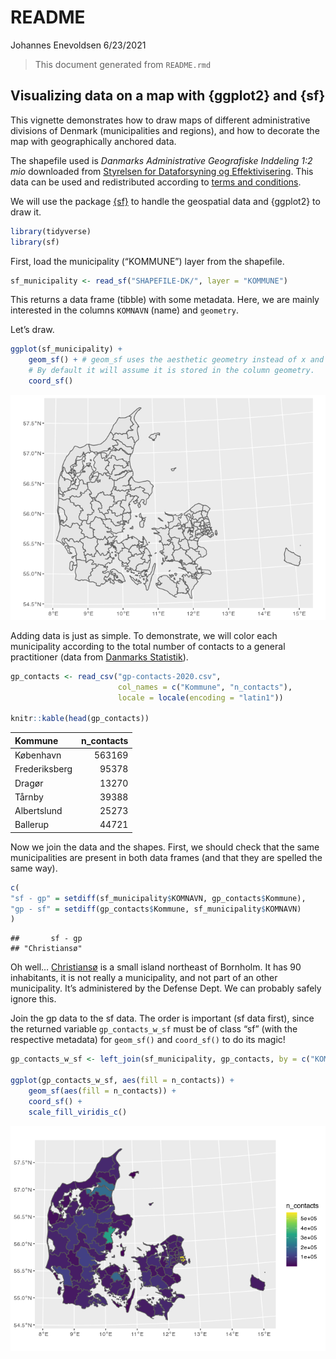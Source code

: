 README
================
Johannes Enevoldsen
6/23/2021

> This document generated from `README.rmd`

## Visualizing data on a map with {ggplot2} and {sf}

This vignette demonstrates how to draw maps of different administrative
divisions of Denmark (municipalities and regions), and how to decorate
the map with geographically anchored data.

The shapefile used is *Danmarks Administrative Geografiske Inddeling 1:2
mio* downloaded from [Styrelsen for Dataforsyning og
Effektivisering](kortforsyningen.dk). This data can be used and
redistributed according to [terms and
conditions](https://download.kortforsyningen.dk/content/vilk%C3%A5r-og-betingelser).

We will use the package [{sf}](https://r-spatial.github.io/sf/) to
handle the geospatial data and {ggplot2} to draw it.

``` r
library(tidyverse)
library(sf)
```

First, load the municipality (“KOMMUNE”) layer from the shapefile.

``` r
sf_municipality <- read_sf("SHAPEFILE-DK/", layer = "KOMMUNE")
```

This returns a data frame (tibble) with some metadata. Here, we are
mainly interested in the columns `KOMNAVN` (name) and `geometry`.

Let’s draw.

``` r
ggplot(sf_municipality) + 
    geom_sf() + # geom_sf uses the aesthetic geometry instead of x and y. 
    # By default it will assume it is stored in the column geometry.
    coord_sf()
```

![](figs/unnamed-chunk-3-1.png)<!-- -->

Adding data is just as simple. To demonstrate, we will color each
municipality according to the total number of contacts to a general
practitioner (data from [Danmarks Statistik](dst.dk)).

``` r
gp_contacts <- read_csv("gp-contacts-2020.csv", 
                        col_names = c("Kommune", "n_contacts"),
                        locale = locale(encoding = "latin1"))

knitr::kable(head(gp_contacts))
```

| Kommune       | n\_contacts |
|:--------------|------------:|
| København     |      563169 |
| Frederiksberg |       95378 |
| Dragør        |       13270 |
| Tårnby        |       39388 |
| Albertslund   |       25273 |
| Ballerup      |       44721 |

Now we join the data and the shapes. First, we should check that the
same municipalities are present in both data frames (and that they are
spelled the same way).

``` r
c(
"sf - gp" = setdiff(sf_municipality$KOMNAVN, gp_contacts$Kommune),
"gp - sf" = setdiff(gp_contacts$Kommune, sf_municipality$KOMNAVN)
)
```

    ##       sf - gp 
    ## "Christiansø"

Oh well… [Christiansø](https://da.wikipedia.org/wiki/Christians%C3%B8)
is a small island northeast of Bornholm. It has 90 inhabitants, it is
not really a municipality, and not part of an other municipality. It’s
administered by the Defense Dept. We can probably safely ignore this.

Join the gp data to the sf data. The order is important (sf data first),
since the returned variable `gp_contacts_w_sf` must be of class “sf”
(with the respective metadata) for `geom_sf()` and `coord_sf()` to do
its magic!

``` r
gp_contacts_w_sf <- left_join(sf_municipality, gp_contacts, by = c("KOMNAVN" = "Kommune"))

ggplot(gp_contacts_w_sf, aes(fill = n_contacts)) + 
    geom_sf(aes(fill = n_contacts)) +
    coord_sf() +
    scale_fill_viridis_c()
```

![](figs/unnamed-chunk-6-1.png)<!-- -->
